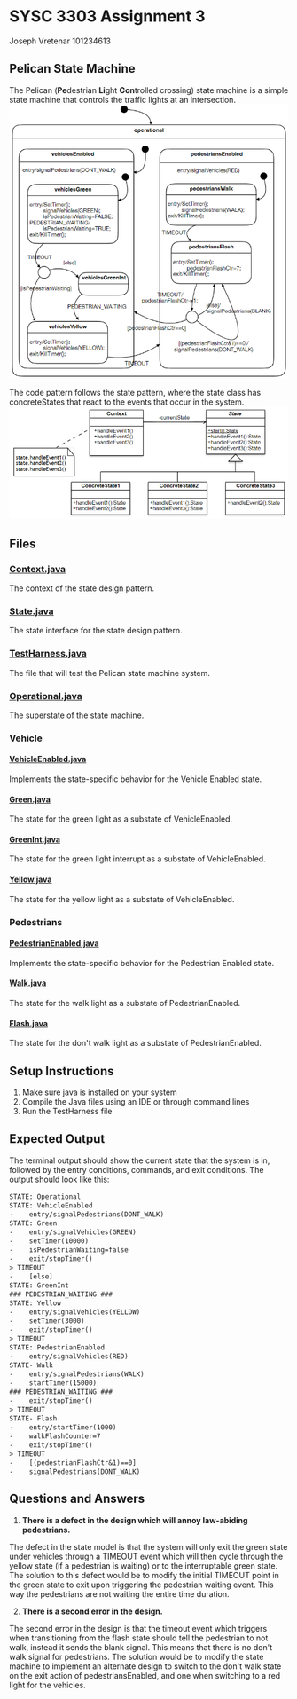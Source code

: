 # SYSC 3303 Assignment 3

Joseph Vretenar 101234613

## Pelican State Machine
The Pelican (**Pe**destrian **Li**ght **Con**trolled crossing) state machine is a simple state machine that controls the traffic lights at an intersection.
![img.png](img.png)

The code pattern follows the state pattern, where the state class has concreteStates that react to the events that occur in the system.
![img_1.png](img_1.png)

## Files
### [Context.java](src/PELICAN/Context.java)
The context of the state design pattern.

### [State.java](src/PELICAN/State.java)
The state interface for the state design pattern.

### [TestHarness.java](src/PELICAN/TestHarness.java)
The file that will test the Pelican state machine system.

### [Operational.java](src/PELICAN/States/Operational.java)
The superstate of the state machine.

### Vehicle
#### [VehicleEnabled.java](src/PELICAN/States/Vehicles/VehicleEnabled.java)
Implements the state-specific behavior for the Vehicle Enabled state.

#### [Green.java](src/PELICAN/States/Vehicles/Green.java)
The state for the green light as a substate of VehicleEnabled.

#### [GreenInt.java](src/PELICAN/States/Vehicles/GreenInt.java)
The state for the green light interrupt as a substate of VehicleEnabled.

#### [Yellow.java](src/PELICAN/States/Vehicles/Yellow.java)
The state for the yellow light as a substate of VehicleEnabled.

### Pedestrians
#### [PedestrianEnabled.java](src/PELICAN/States/Pedestrians/PedestrianEnabled.java)
Implements the state-specific behavior for the Pedestrian Enabled state.

#### [Walk.java](src/PELICAN/States/Pedestrians/Walk.java)
The state for the walk light as a substate of PedestrianEnabled.

#### [Flash.java](src/PELICAN/States/Pedestrians/Flash.java)
The state for the don't walk light as a substate of PedestrianEnabled.

## Setup Instructions
1. Make sure java is installed on your system
2. Compile the Java files using an IDE or through command lines
3. Run the TestHarness file

## Expected Output
The terminal output should show the current state that the system is in, followed by the entry conditions, commands, and exit conditions.
The output should look like this:
```
STATE: Operational
STATE: VehicleEnabled
-    entry/signalPedestrians(DONT_WALK)
STATE: Green
-    entry/signalVehicles(GREEN)
-    setTimer(10000)
-    isPedestrianWaiting=false
-    exit/stopTimer()
> TIMEOUT
-    [else]
STATE: GreenInt
### PEDESTRIAN_WAITING ###
STATE: Yellow
-    entry/signalVehicles(YELLOW)
-    setTimer(3000)
-    exit/stopTimer()
> TIMEOUT
STATE: PedestrianEnabled
-    entry/signalVehicles(RED)
STATE- Walk
-    entry/signalPedestrians(WALK)
-    startTimer(15000)
### PEDESTRIAN_WAITING ###
-    exit/stopTimer()
> TIMEOUT
STATE- Flash
-    entry/startTimer(1000)
-    walkFlashCounter=7
-    exit/stopTimer()
> TIMEOUT
-    [(pedestrianFlashCtr&1)==0]
-    signalPedestrians(DONT_WALK)
```

## Questions and Answers
1. **There is a defect in the design which will annoy law-abiding pedestrians.**

The defect in the state model is that the system will only exit the green state under vehicles through a TIMEOUT event which will then cycle through
the yellow state (if a pedestrian is waiting) or to the interruptable green state. The solution to this defect would be to modify the initial
TIMEOUT point in the green state to exit upon triggering the pedestrian waiting event. This way the pedestrians are not waiting the entire time duration.

2. **There is a second error in the design.**

The second error in the design is that the timeout event which triggers when transitioning from the flash state should tell the pedestrian to not walk,
instead it sends the blank signal. This means that there is no don't walk signal for pedestrians. The solution would be to modify the state machine
to implement an alternate design to switch to the don't walk state on the exit action of pedestriansEnabled, and one when switching to a red light
for the vehicles.